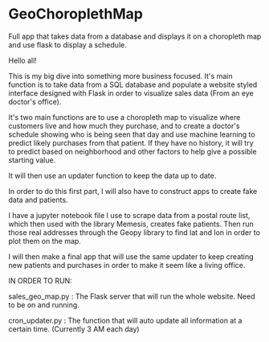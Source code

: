 # GeoChoroplethMap
Full app that takes data from a database and displays it on a choropleth map and use flask to display a schedule.


Hello all!

This is my big dive into something more business focused. It's main function is to take data from a SQL database and populate a website styled interface designed with Flask in order to visualize sales data (From an eye doctor's office).

It's two main functions are to use a choropleth map to visualize where customers live and how much they purchase, and to create a doctor's schedule showing who is being seen that day and use machine learning to predict likely purchases from that patient. If they have no history, it will try to predict based on neighborhood and other factors to help give a possible starting value.

It will then use an updater function to keep the data up to date.

In order to do this first part, I will also have to construct apps to create fake data and patients.

I have a jupyter notebook file I use to scrape data from a postal route list, which then used with the library Memesis, creates fake patients. Then run those real addresses through the Geopy library to find lat and lon in order to plot them on the map.

I will then make a final app that will use the same updater to keep creating new patients and purchases in order to make it seem like a living office.

IN ORDER TO RUN:

sales_geo_map.py : The Flask server that will run the whole website. Need to be on and running.

cron_updater.py : The function that will auto update all information at a certain time. (Currently 3 AM each day)
